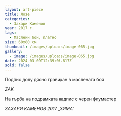 ```yaml
---
layout: art-piece
title: Лозе
categories:
  - Захари Каменов
year: 2017 г.
tags:
  - Маслени бои, платно
size: 60х80 см
thumbnail: /images/uploads/image-065.jpg
gallery:
  - image: /images/uploads/image-065.jpg
date: 2024-03-09T12:39:06.817Z
sold: false
---
```

Подпис долу дясно гравиран в маслената боя

*ZAK*

На гърба на подрамката надпис с черен флумастер

*ЗАХАРИ КАМЕНОВ 2017 „ЗИМА“*
